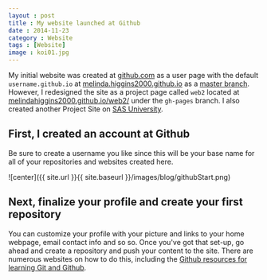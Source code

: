 ```yaml
---
layout : post
title : My website launched at Github
date : 2014-11-23
category : Website
tags : [Website]
image : koi01.jpg
---
```


My initial website was created at [github.com](http://github.com) as a user page with the default `username.github.io` at [melinda.higgins2000.github.io](http://melindahiggins2000.github.io) as a [master branch](https://help.github.com/articles/user-organization-and-project-pages/). However, I redesigned the site as a project page called `web2` located at [melindahiggins2000.github.io/web2/](http://melindahiggins2000.github.io/web2/) under the `gh-pages` branch. I also created another Project Site on [SAS University](http://melindahiggins2000.github.io/sasuniv2). 

<!--more-->

## First, I created an account at Github

Be sure to create a username you like since this will be your base name for all of your repositories and websites created here.

![center]({{ site.url }}{{ site.baseurl }}/images/blog/githubStart.png)

## Next, finalize your profile and create your first repository

You can customize your profile with your picture and links to your home webpage, email contact info and so so. Once you've got that set-up, go ahead and create a repository and push your content to the site. There are numerous websites on how to do this, including the [Github resources for learning Git and Github](https://help.github.com/articles/good-resources-for-learning-git-and-github/).
